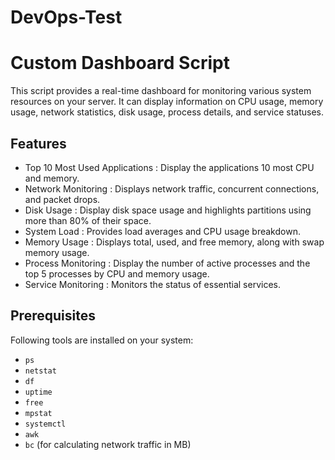 # DevOps-Test

# Custom Dashboard Script

This script provides a real-time dashboard for monitoring various system resources on your server. It can display information on CPU usage, memory usage, network statistics, disk usage, process details, and service statuses.

## Features

- Top 10 Most Used Applications : Display the applications 10 most CPU and memory.
- Network Monitoring : Displays network traffic, concurrent connections, and packet drops.
- Disk Usage : Display disk space usage and highlights partitions using more than 80% of their space.
- System Load : Provides load averages and CPU usage breakdown.
- Memory Usage : Displays total, used, and free memory, along with swap memory usage.
- Process Monitoring : Display the number of active processes and the top 5 processes by CPU and memory usage.
- Service Monitoring : Monitors the status of essential services.

## Prerequisites

Following tools are installed on your system:
- `ps`
- `netstat`
- `df`
- `uptime`
- `free`
- `mpstat`
- `systemctl`
- `awk`
- `bc` (for calculating network traffic in MB)
